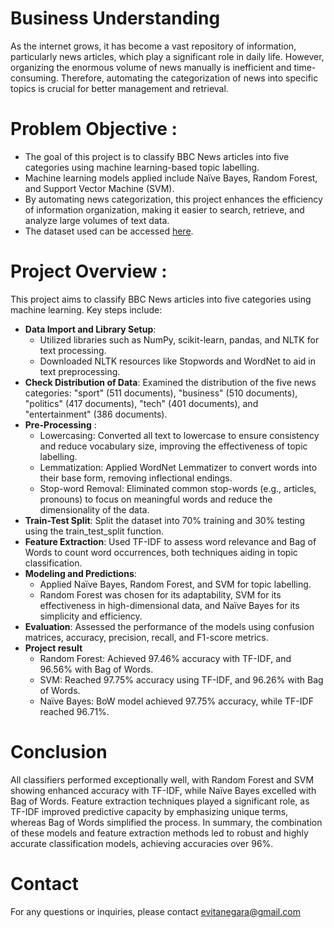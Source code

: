 # Business Understanding 
As the internet grows, it has become a vast repository of information, particularly news articles, which play a significant role in daily life. However, organizing the enormous volume of news manually is inefficient and time-consuming. Therefore, automating the categorization of news into specific topics is crucial for better management and retrieval.

# Problem Objective : 
- The goal of this project is to classify BBC News articles into five categories using machine learning-based topic labelling.
- Machine learning models applied include Naïve Bayes, Random Forest, and Support Vector Machine (SVM).
- By automating news categorization, this project enhances the efficiency of information organization, making it easier to search, retrieve, and analyze large volumes of text data.
- The dataset used can be accessed [here](https://www.kaggle.com/datasets/shivamkushwaha/bbc-full-text-document-classification/data).


# Project Overview : 
This project aims to classify BBC News articles into five categories using machine learning. Key steps include:
- **Data Import and Library Setup**:
  - Utilized libraries such as NumPy, scikit-learn, pandas, and NLTK for text processing.
  - Downloaded NLTK resources like Stopwords and WordNet to aid in text preprocessing.
- **Check Distribution of Data**: Examined the distribution of the five news categories: "sport" (511 documents), "business" (510 documents), "politics" (417 documents), "tech" (401 documents), and "entertainment" (386 documents).
- **Pre-Processing** : 
  - Lowercasing: Converted all text to lowercase to ensure consistency and reduce vocabulary size, improving the effectiveness of topic labelling.
  - Lemmatization: Applied WordNet Lemmatizer to convert words into their base form, removing inflectional endings.
  - Stop-word Removal: Eliminated common stop-words (e.g., articles, pronouns) to focus on meaningful words and reduce the dimensionality of the data.
- **Train-Test Split**: Split the dataset into 70% training and 30% testing using the train_test_split function.
- **Feature Extraction**: Used TF-IDF to assess word relevance and Bag of Words to count word occurrences, both techniques aiding in topic classification.
- **Modeling and Predictions**:
  - Applied Naïve Bayes, Random Forest, and SVM for topic labelling.
  - Random Forest was chosen for its adaptability, SVM for its effectiveness in high-dimensional data, and Naïve Bayes for its simplicity and efficiency.
- **Evaluation**: Assessed the performance of the models using confusion matrices, accuracy, precision, recall, and F1-score metrics.
- **Project result** 
  - Random Forest: Achieved 97.46% accuracy with TF-IDF, and 96.56% with Bag of Words.
  - SVM: Reached 97.75% accuracy using TF-IDF, and 96.26% with Bag of Words.
  - Naïve Bayes: BoW model achieved 97.75% accuracy, while TF-IDF reached 96.71%.
  
# Conclusion 
All classifiers performed exceptionally well, with Random Forest and SVM showing enhanced accuracy with TF-IDF, while Naïve Bayes excelled with Bag of Words. Feature extraction techniques played a significant role, as TF-IDF improved predictive capacity by emphasizing unique terms, whereas Bag of Words simplified the process. In summary, the combination of these models and feature extraction methods led to robust and highly accurate classification models, achieving accuracies over 96%.

# Contact
For any questions or inquiries, please contact evitanegara@gmail.com
